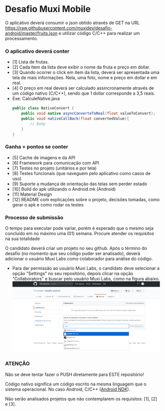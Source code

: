 # Desafio Muxi Mobile
O aplicativo deverá consumir o json obtido através de GET na URL https://raw.githubusercontent.com/muxidev/desafio-android/master/fruits.json e utilizar código C/C++ para realizar um processamento.

### O aplicativo deverá conter
 - [1] Lista de frutas. 
 - [2] Cada Item da lista deve exibir o nome da fruta e preço em dollar.
 - [3] Quando ocorrer o click em item da lista, deverá ser apresentada uma tela de mais informações. Nela, uma foto, nome e preço em dollar e em real. 
 - [4] O preço em real deverá ser calculado assincronamente através de um código nativo (C/C++), sendo que 1 dollar corresponde a 3,5 reais.
  - Exe: CalculeNative.java
	```java
    public class NativeConvert {
        public void native asyncConverteToReal(float valueToConvert);
        public void nativeCallBack(float convertedValue){
            // body
        }
    }
      ```
  

### Ganha + pontos se conter
- [5] Cache de imagens e da API
- [6] Framework para comunicação com API
- [7] Testes no projeto (unitários e por tela)
- [8] Testes funcionais (que naveguem pelo aplicativo como casos de uso)
- [9] Suporte a mudança de orientação das telas sem perder estado
- [10] Build do apk utilizando o Android.mk (Android)
- [11] Material Design
- [12] README com explicações sobre o projeto, decisões tomadas, como gerar o apk e como rodar os testes
 


### **Processo de submissão** ###
O tempo para executar pode variar, porém é esperado que o mesmo seja concluído em no máximo uma (01) semana. Procure atender os requisitos na sua totalidade

O candidato deverá criar um projeto no seu github. Após o término do desafio (no momento que seu código puder ser analisado), deverá adicionar o usuário Muxi Labs como colaborador para análise do código.
 - Para dar permissão ao usuário Muxi Labs, o candidato deve selecionar a opção "Settings" no seu repositório, depois clicar na opção "Collaborators" e buscar pelo usuário Muxi Labs, como na figura abaixo.
![Alt text](images/add-permission.jpg?raw=true "Exemplo de como dar permissão para o usuário Muxi Labs")
### **ATENÇÂO** ###
Não se deve tentar fazer o PUSH diretamente para ESTE repositório!

Código nativo significa um código escrito na mesma linguagem que o sistema operacional. No caso Android, C/C++ ([Android NDK](https://developer.android.com/ndk/index.html)).

Não serão analisados projetos que não contemplarem os requisitos: [1], [2] e [3].